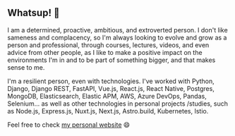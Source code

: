 ## Whatsup! 👋
I am a determined, proactive, ambitious, and extroverted person. I don't like sameness and complacency, so I'm always looking to evolve and grow as a person and professional, through courses, lectures, videos, and even advice from other people, as I like to make a positive impact on the environments I'm in and to be part of something bigger, and that makes sense to me.

I'm a resilient person, even with technologies. I've worked with Python, Django, Django REST, FastAPI, Vue.js, React.js, React Native, Postgres, MongoDB, Elasticsearch, Elastic APM, AWS, Azure DevOps, Pandas, Selenium... as well as other technologies in personal projects /studies, such as Node.js, Express.js, Nuxt.js, Next.js, Astro.build, Kubernetes, Istio.

Feel free to check <a href="https://devguerreiro.com.br" target="_blank">my personal website</a> 😄
